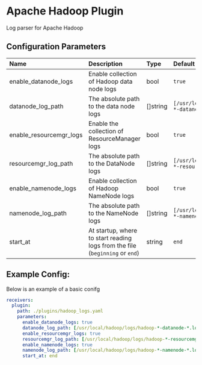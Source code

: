 # Apache Hadoop Plugin

Log parser for Apache Hadoop

## Configuration Parameters

| Name | Description | Type | Default | Required | Values |
|:-- |:-- |:-- |:-- |:-- |:-- |
| enable_datanode_logs | Enable collection of Hadoop data node logs | bool | `true` | false |  |
| datanode_log_path | The absolute path to the data node logs | []string | `[/usr/local/hadoop/logs/hadoop-*-datanode-*.log]` | false |  |
| enable_resourcemgr_logs | Enable the collection of ResourceManager logs | bool | `true` | false |  |
| resourcemgr_log_path | The absolute path to the DataNode logs | []string | `[/usr/local/hadoop/logs/hadoop-*-resourcemgr-*.log]` | false |  |
| enable_namenode_logs | Enable collection of Hadoop NameNode logs | bool | `true` | false |  |
| namenode_log_path | The absolute path to the NameNode logs | []string | `[/usr/local/hadoop/logs/hadoop-*-namenode-*.log]` | false |  |
| start_at | At startup, where to start reading logs from the file (`beginning` or `end`) | string | `end` | false | `beginning`, `end` |

## Example Config:

Below is an example of a basic conifg

```yaml
receivers:
  plugin:
    path: ./plugins/hadoop_logs.yaml
    parameters:
      enable_datanode_logs: true
      datanode_log_path: [/usr/local/hadoop/logs/hadoop-*-datanode-*.log]
      enable_resourcemgr_logs: true
      resourcemgr_log_path: [/usr/local/hadoop/logs/hadoop-*-resourcemgr-*.log]
      enable_namenode_logs: true
      namenode_log_path: [/usr/local/hadoop/logs/hadoop-*-namenode-*.log]
      start_at: end
```
